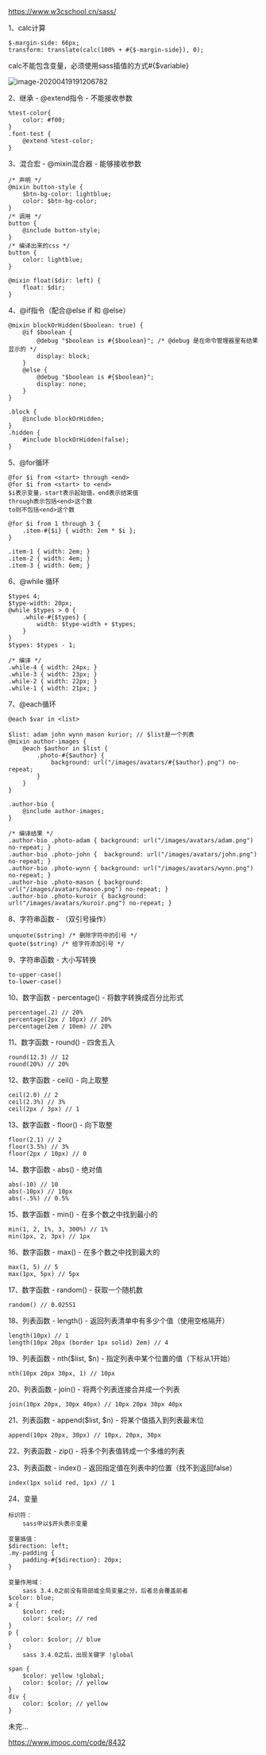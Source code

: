 https://www.w3cschool.cn/sass/

1、calc计算

```
$-margin-side: 66px;
transform: translate(calc(100% + #{$-margin-side}), 0);
```

calc不能包含变量，必须使用sass插值的方式#{$variable}

![image-20200419191206782](C:\Users\asus\AppData\Roaming\Typora\typora-user-images\image-20200419191206782.png)

2、继承 - @extend指令 - 不能接收参数

```
%test-color{
	color: #f00;
}
.font-test {
	@extend %test-color;
}
```

3、混合宏 - @mixin混合器 - 能够接收参数

```
/* 声明 */
@mixin button-style {
	$btn-bg-color: lightblue;
	color: $btn-bg-color;
}
/* 调用 */
button {
	@include button-style;
}
/* 编译出来的css */
button {
	color: lightblue;
}

@mixin float($dir: left) {
	float: $dir;
}
```

4、@if指令（配合@else if 和 @else）

```
@mixin blockOrHidden($boolean: true) {
	@if $boolean {
		@debug "$boolean is #{$boolean}"; /* @debug 是在命令管理器里有结果显示的 */
		display: block;
	}
	@else {
		@debug "$boolean is #{$boolean}";
		display: none;
	}
}

.block {
	@include blockOrHidden;
}
.hidden {
	#include blockOrHidden(false);
}
```

5、@for循环

```
@for $i from <start> through <end>
@for $i from <start> to <end>
$i表示变量，start表示起始值，end表示结束值
through表示包括<end>这个数
to则不包括<end>这个数

@for $i from 1 through 3 {
	.item-#{$i} { width: 2em * $i };
}

.item-1 { width: 2em; }
.item-2 { width: 4em; }
.item-3 { width: 6em; }
```

6、@while 循环

```
$types 4;
$type-width: 20px;
@while $types > 0 {
	.while-#{$types} {
		width: $type-width + $types;
	}
}
$types: $types - 1;

/* 编译 */
.while-4 { width: 24px; }
.while-3 { width: 23px; }
.while-2 { width: 22px; }
.while-1 { width: 21px; }
```

7、@each循环

```
@each $var in <list>

$list: adam john wynn mason kurior; // $list是一个列表
@mixin author-images {
	@each $author in $list {
		.photo-#{$author} {
			background: url("/images/avatars/#{$author}.png") no-repeat;
		}
	}
}

.author-bio {
	@include author-images;
}

/* 编译结果 */
.author-bio .photo-adam { background: url("/images/avatars/adam.png") no-repeat; }
.author-bio .photo-john {  background: url("/images/avatars/john.png") no-repeat; }
.author-bio .photo-wynn { background: url("/images/avatars/wynn.png") no-repeat; }
.author-bio .photo-mason { background: url("/images/avatars/mason.png") no-repeat; }
.author-bio .photo-kuroir { background: url("/images/avatars/kuroir.png") no-repeat; }
```

8、字符串函数 - （双引号操作）

```
unquote($string) /* 删除字符中的引号 */
quote($string) /* 给字符添加引号 */
```

9、字符串函数 - 大小写转换

```
to-upper-case()
to-lower-case()
```

10、数字函数 - percentage() - 将数字转换成百分比形式

```
percentage(.2) // 20%
percentage(2px / 10px) // 20%
percentage(2em / 10em) // 20%
```

11、数字函数 - round() - 四舍五入

```
round(12.3) // 12
round(20%) // 20%
```

12、数字函数 - ceil() - 向上取整

```
ceil(2.0) // 2
ceil(2.3%) // 3%
ceil(2px / 3px) // 1
```

13、数字函数 - floor() - 向下取整

```
floor(2.1) // 2
floor(3.5%) // 3%
floor(2px / 10px) // 0
```

14、数字函数 - abs() - 绝对值

```
abs(-10) // 10
abs(-10px) // 10px
abs(-.5%) // 0.5%
```

15、数字函数 - min()  - 在多个数之中找到最小的

```
min(1, 2, 1%, 3, 300%) // 1%
min(1px, 2, 3px) // 1px
```

16、数字函数 - max() - 在多个数之中找到最大的

```
max(1, 5) // 5
max(1px, 5px) // 5px
```

17、数字函数 - random() - 获取一个随机数

```
random() // 0.02551
```

18、列表函数 - length() - 返回列表清单中有多少个值（使用空格隔开）

```
length(10px) // 1
length(10px 20px (border 1px solid) 2em) // 4
```

19、列表函数 - nth($list, $n) - 指定列表中某个位置的值（下标从1开始）

```
nth(10px 20px 30px, 1) // 10px
```

20、列表函数 - join() - 将两个列表连接合并成一个列表

```
join(10px 20px, 30px 40px) // 10px 20px 30px 40px
```

21、列表函数 - append($list, $n) - 将某个值插入到列表最末位

```
append(10px 20px, 30px) // 10px, 20px, 30px
```

22、列表函数 - zip() - 将多个列表值转成一个多维的列表

23、列表函数 - index() - 返回指定值在列表中的位置（找不到返回false）

```
index(1px solid red, 1px) // 1
```

24、变量

```
标识符：
	sass中以$开头表示变量
	
变量插值：
$direction: left;
.my-padding {
	padding-#{$direction}: 20px;
}

变量作用域：
	sass 3.4.0之前没有局部或全局变量之分，后者总会覆盖前者
$color: blue;
a {
	$color: red;
	color: $color; // red
}
p {
	color: $color; // blue
}
	sass 3.4.0之后，出现关键字 !global

span {
	$color: yellow !global;
	color: $color; // yellow
}
div {
	color: $color; // yellow
}
```

未完...

https://www.imooc.com/code/8432